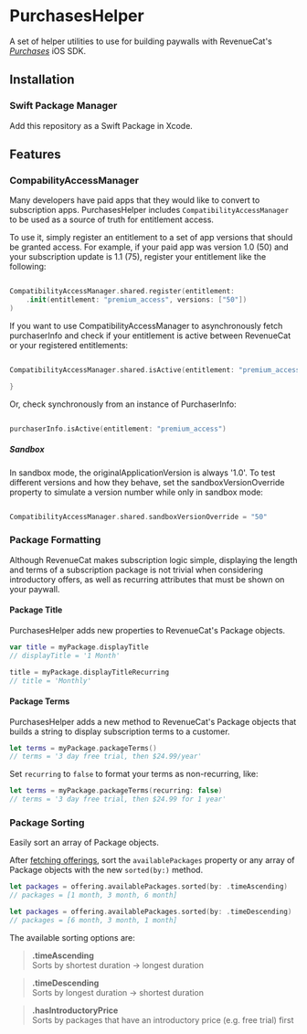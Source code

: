 # PurchasesHelper

A set of helper utilities to use for building paywalls with RevenueCat's [*Purchases*](https://github.com/RevenueCat/purchases-ios) iOS SDK.

## Installation

### Swift Package Manager

Add this repository as a Swift Package in Xcode.

## Features

### CompabilityAccessManager

Many developers have paid apps that they would like to convert to subscription apps. PurchasesHelper includes `CompatibilityAccessManager` to be used as a source of truth for entitlement access. 

To use it, simply register an entitlement to a set of app versions that should be granted access. For example, if your paid app was version 1.0 (50) and your subscription update is 1.1 (75), register your entitlement like the following:

```swift

CompatibilityAccessManager.shared.register(entitlement:
    .init(entitlement: "premium_access", versions: ["50"])
)

```

If you want to use CompatibilityAccessManager to asynchronously fetch purchaserInfo and check if your entitlement is active between RevenueCat or your registered entitlements:

```swift

CompatibilityAccessManager.shared.isActive(entitlement: "premium_access") { (isActive, purchaserInfo) in

}

```

Or, check synchronously from an instance of PurchaserInfo:

```swift

purchaserInfo.isActive(entitlement: "premium_access")

```

##### Sandbox

In sandbox mode, the originalApplicationVersion is always '1.0'. To test different versions and how they behave, set the sandboxVersionOverride property to simulate a version number while only in sandbox mode:

```swift

CompatibilityAccessManager.shared.sandboxVersionOverride = "50"

```

### Package Formatting

Although RevenueCat makes subscription logic simple, displaying the length and terms of a subscription package is not trivial when considering introductory offers, as well as recurring attributes that must be shown on your paywall.

#### Package Title

PurchasesHelper adds new properties to RevenueCat's Package objects.

```swift
var title = myPackage.displayTitle
// displayTitle = '1 Month'

title = myPackage.displayTitleRecurring
// title = 'Monthly'
```

#### Package Terms

PurchasesHelper adds a new method to RevenueCat's Package objects that builds a string to display subscription terms to a customer.

```swift
let terms = myPackage.packageTerms()
// terms = '3 day free trial, then $24.99/year'
```

Set `recurring` to `false` to format your terms as non-recurring, like:

```swift
let terms = myPackage.packageTerms(recurring: false)
// terms = '3 day free trial, then $24.99 for 1 year'
```

### Package Sorting

Easily sort an array of Package objects.

After [fetching offerings](https://docs.revenuecat.com/docs/displaying-products#fetching-offerings), sort the `availablePackages` property or any array of Package objects with the new `sorted(by:)` method.

```swift
let packages = offering.availablePackages.sorted(by: .timeAscending)
// packages = [1 month, 3 month, 6 month]

let packages = offering.availablePackages.sorted(by: .timeDescending)
// packages = [6 month, 3 month, 1 month]
```

The available sorting options are:

> **.timeAscending**  
> Sorts by shortest duration -> longest duration

> **.timeDescending**  
> Sorts by longest duration -> shortest duration

> **.hasIntroductoryPrice**  
> Sorts by packages that have an introductory price (e.g. free trial) first
